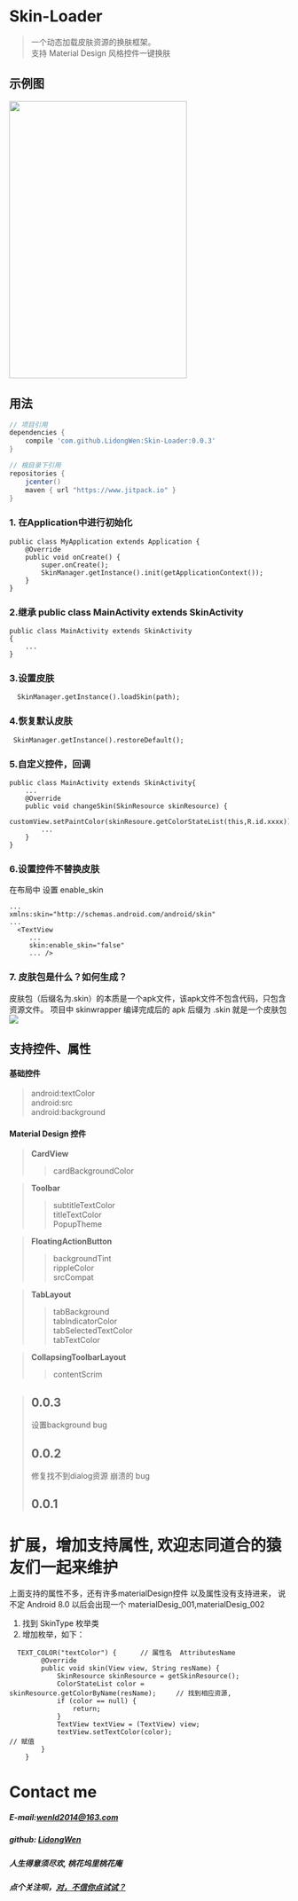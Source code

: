 # Skin-Loader
> 一个动态加载皮肤资源的换肤框架。  
> 支持 Material Design 风格控件一键换肤

## 示例图
<img width="320" height="500" src="https://github.com/LidongWen/Skin-Loader/blob/master/art/GIF.gif"></img> 


## 用法
```groovy
// 项目引用
dependencies {
    compile 'com.github.LidongWen:Skin-Loader:0.0.3'
}

// 根目录下引用
repositories {
    jcenter()
    maven { url "https://www.jitpack.io" }
}
```
### 1. 在Application中进行初始化
```
public class MyApplication extends Application {
    @Override
    public void onCreate() {
        super.onCreate();
        SkinManager.getInstance().init(getApplicationContext());
    }
}
```
### 2.继承 public class MainActivity extends SkinActivity
```
public class MainActivity extends SkinActivity
{
    ...
}
```

### 3.设置皮肤
```
  SkinManager.getInstance().loadSkin(path);
```
### 4.恢复默认皮肤
```
 SkinManager.getInstance().restoreDefault();
```
###  5.自定义控件，回调
```
public class MainActivity extends SkinActivity{
    ...
    @Override
    public void changeSkin(SkinResource skinResource) {
        customView.setPaintColor(skinResoure.getColorStateList(this,R.id.xxxx));
        ...
    }
}

```

### 6.设置控件不替换皮肤
在布局中 设置 enable_skin
```
...
xmlns:skin="http://schemas.android.com/android/skin"
...
  <TextView
     ...
     skin:enable_skin="false" 
     ... />
```
###  7. 皮肤包是什么？如何生成？

皮肤包（后缀名为.skin）的本质是一个apk文件，该apk文件不包含代码，只包含资源文件。
项目中 skinwrapper 编译完成后的 apk 后缀为 .skin 就是一个皮肤包  
![](https://github.com/LidongWen/Skin-Loader/blob/master/art/clipboard.png)

## 支持控件、属性
#### 基础控件
> android:textColor  
> android:src  
> android:background  
#### Material Design 控件
> **CardView**  
> >cardBackgroundColor     

> **Toolbar**
  > >subtitleTextColor  
  titleTextColor  
  PopupTheme

> **FloatingActionButton**
> > backgroundTint  
rippleColor  
srcCompat


> **TabLayout**
> > tabBackground  
tabIndicatorColor  
tabSelectedTextColor  
tabTextColor

> **CollapsingToolbarLayout**
>> contentScrim

> ## **0.0.3** 
>  设置background bug 
> ## **0.0.2** 
>  修复找不到dialog资源 崩溃的 bug 
> ## **0.0.1**


# 扩展，增加支持属性, 欢迎志同道合的猿友们一起来维护
上面支持的属性不多，还有许多materialDesign控件 以及属性没有支持进来， 说不定 Android 8.0 以后会出现一个  materialDesig_001,materialDesig_002

  1. 找到 SkinType 枚举类
  2. 增加枚举，如下：
   ```
     TEXT_COLOR("textColor") {      // 属性名  AttributesName
           @Override
           public void skin(View view, String resName) {
               SkinResource skinResource = getSkinResource();
               ColorStateList color = skinResource.getColorByName(resName);     // 找到相应资源, 
               if (color == null) {
                   return;
               }
               TextView textView = (TextView) view;
               textView.setTextColor(color);                                    // 赋值
           }
       }
   ```

# Contact me
##### E-mail:wenld2014@163.com
##### github: [LidongWen](https://github.com/LidongWen)
##### 人生得意须尽欢, 桃花坞里桃花庵
##### 点个关注呗，[对，不信你点试试？](http://www.jianshu.com/users/99f514ea81b3/timeline)
